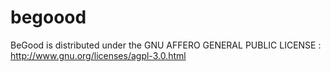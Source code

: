 begoood
=======

BeGood is distributed under the GNU AFFERO GENERAL PUBLIC LICENSE : http://www.gnu.org/licenses/agpl-3.0.html
